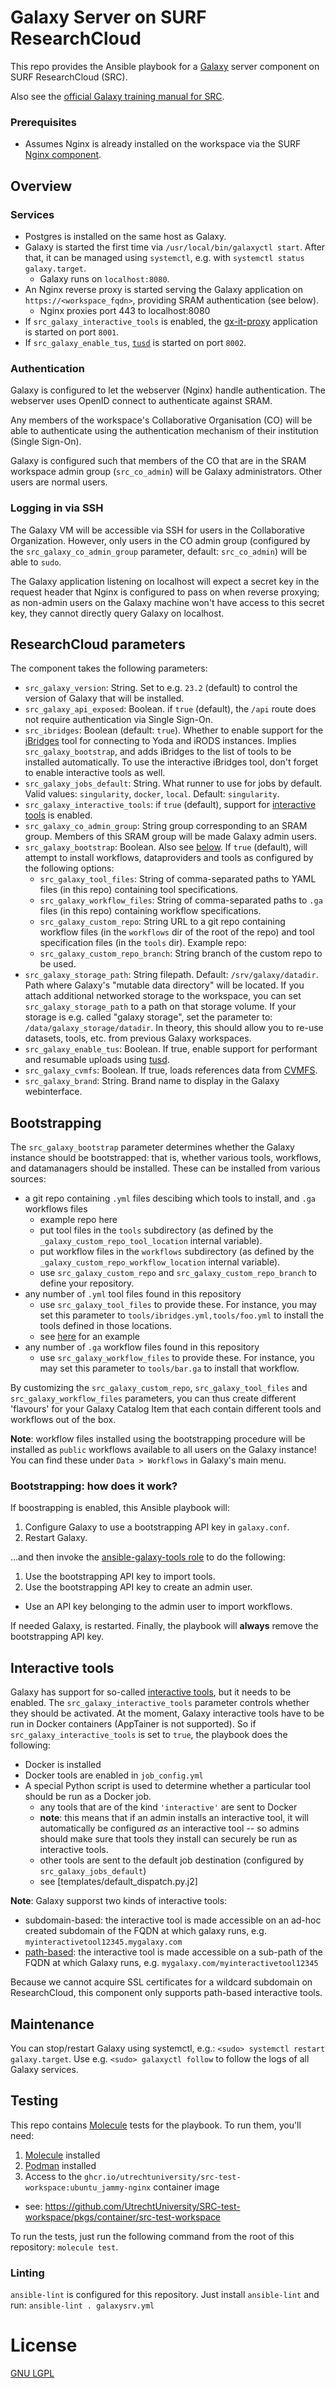 # Galaxy Server on SURF ResearchCloud

This repo provides the Ansible playbook for a [Galaxy](https://galaxyproject.org/) server component on SURF ResearchCloud (SRC).

Also see the [official Galaxy training manual for SRC](https://training.galaxyproject.org/training-material/topics/admin/tutorials/surf-research-cloud-galaxy/tutorial.html).

### Prerequisites

* Assumes Nginx is already installed on the workspace via the SURF [Nginx component](https://gitlab.com/rsc-surf-nl/plugins/plugin-nginx).
 
## Overview

### Services

* Postgres is installed on the same host as Galaxy.
* Galaxy is started the first time via `/usr/local/bin/galaxyctl start`. After that, it can be managed using `systemctl`, e.g. with `systemctl status galaxy.target`.
  * Galaxy runs on `localhost:8080`.
* An Nginx reverse proxy is started serving the Galaxy application on `https://<workspace_fqdn>`, providing SRAM authentication (see below).
  * Nginx proxies port 443 to localhost:8080
* If `src_galaxy_interactive_tools` is enabled, the [gx-it-proxy](https://github.com/galaxyproject/gx-it-proxy) application is started on port `8001`.
* If `src_galaxy_enable_tus`, [`tusd`](https://training.galaxyproject.org/training-material/topics/admin/tutorials/tus/tutorial.html) is started on port `8002`.

### Authentication

Galaxy is configured to let the webserver (Nginx) handle authentication. The webserver uses OpenID connect to authenticate against SRAM.

Any members of the workspace's Collaborative Organisation (CO) will be able to authenticate using the authentication mechanism of their institution (Single Sign-On).

Galaxy is configured such that members of the CO that are in the SRAM workspace admin group (`src_co_admin`) will be Galaxy administrators. Other users are normal users.

### Logging in via SSH

The Galaxy VM will be accessible via SSH for users in the Collaborative Organization. However, only users in the CO admin group 
(configured by the `src_galaxy_co_admin_group` parameter, default: `src_co_admin`) will be able to `sudo`.

The Galaxy application listening on localhost will expect a secret key in the request header that Nginx is configured to pass on when reverse proxying; as non-admin users
on the Galaxy machine won't have access to this secret key, they cannot directly query Galaxy on localhost.

## ResearchCloud parameters

The component takes the following parameters:

* `src_galaxy_version`: String. Set to e.g. `23.2` (default) to control the version of Galaxy that will be installed.
* `src_galaxy_api_exposed`: Boolean. if `true` (default), the `/api` route does not require authentication via Single Sign-On.
* `src_ibridges`: Boolean (default: `true`). Whether to enable support for the [iBridges](https://github.com/UtrechtUniversity/galaxy-tools-ibridges) tool for connecting to Yoda and iRODS instances. Implies `src_galaxy_bootstrap`, and adds iBridges to the list of tools to be installed automatically. To use the interactive iBridges tool, don't forget to enable interactive tools as well.
* `src_galaxy_jobs_default`: String. What runner to use for jobs by default. Valid values: `singularity`, `docker`, `local`. Default: `singularity`.
* `src_galaxy_interactive_tools`: if `true` (default), support for [interactive tools](https://docs.galaxyproject.org/en/master/admin/special_topics/interactivetools.html) is enabled.
* `src_galaxy_co_admin_group`: String group corresponding to an SRAM group. Members of this SRAM group will be made Galaxy admin users.
* `src_galaxy_bootstrap`: Boolean. Also see [below](#bootstrapping). If `true` (default), will attempt to install workflows, dataproviders and tools as configured by the following options:
    * `src_galaxy_tool_files`: String of comma-separated paths to YAML files (in this repo) containing tool specifications.
    * `src_galaxy_workflow_files`: String of comma-separated paths to `.ga` files (in this repo) containing workflow specifications.
    * `src_galaxy_custom_repo`: String URL to a git repo containing workflow files (in the `workflows` dir of the root of the repo) and tool specification files (in the `tools` dir). Example repo: 
    * `src_galaxy_custom_repo_branch`: String branch of the custom repo to be used.
* `src_galaxy_storage_path`: String filepath. Default: `/srv/galaxy/datadir`. Path where Galaxy's "mutable data directory" will be located. If you attach additional networked storage to the workspace, you can set `src_galaxy_storage_path` to a path on that storage volume. If your storage is e.g. called "galaxy storage", set the parameter to: `/data/galaxy_storage/datadir`. In theory, this should allow you to re-use datasets, tools, etc. from previous Galaxy workspaces.
* `src_galaxy_enable_tus`: Boolean. If true, enable support for performant and resumable uploads using [tusd](https://training.galaxyproject.org/training-material/topics/admin/tutorials/tus/tutorial.html).
* `src_galaxy_cvmfs`: Boolean. If true, loads references data from [CVMFS](https://training.galaxyproject.org/training-material/topics/admin/tutorials/cvmfs/tutorial.html).
* `src_galaxy_brand`: String. Brand name to display in the Galaxy webinterface.

## Bootstrapping

The `src_galaxy_bootstrap` parameter determines whether the Galaxy instance should be bootstrapped: that is, whether various tools, workflows, and datamanagers should be installed.
These can be installed from various sources:

* a git repo containing `.yml` files descibing which tools to install, and `.ga` workflows files
  * example repo here
  * put tool files in the `tools` subdirectory (as defined by the `_galaxy_custom_repo_tool_location` internal variable).
  * put workflow files in the `workflows` subdirectory (as defined by the `_galaxy_custom_repo_workflow_location` internal variable).
  * use `src_galaxy_custom_repo` and `src_galaxy_custom_repo_branch` to define your repository.
* any number of `.yml` tool files found in this repository
  * use `src_galaxy_tool_files` to provide these. For instance, you may set this parameter to `tools/ibridges.yml,tools/foo.yml` to install the tools defined in those locations.
  * see [here](tools/ibridges.yml) for an example
* any number of `.ga` workflow files found in this repository
  * use `src_galaxy_workflow_files` to provide these. For instance, you may set this parameter to `tools/bar.ga` to install that workflow.

By customizing the `src_galaxy_custom_repo`, `src_galaxy_tool_files` and `src_galaxy_workflow_files` parameters, you can thus create different 'flavours' for your Galaxy Catalog Item
that each contain different tools and workflows out of the box.

__Note__: workflow files installed using the bootstrapping procedure will be installed as `public` workflows available to all users on the Galaxy instance!
You can find these under `Data > Workflows` in Galaxy's main menu.

### Bootstrapping: how does it work?

If boostrapping is enabled, this Ansible playbook will:

1. Configure Galaxy to use a bootstrapping API key in `galaxy.conf`.
1. Restart Galaxy.

...and then invoke the [ansible-galaxy-tools role](https://github.com/UtrechtUniversity/ansible-galaxy-tools/) to do the following:

1. Use the bootstrapping API key to import tools.
1. Use the bootstrapping API key to create an admin user.
  * Use an API key belonging to the admin user to import workflows.

If needed Galaxy, is restarted. Finally, the playbook will __always__ remove the bootstrapping API key. 

## Interactive tools

Galaxy has support for so-called [interactive tools](https://docs.galaxyproject.org/en/master/admin/special_topics/interactivetools.html), but it needs to be enabled. The `src_galaxy_interactive_tools` parameter controls whether they should be activated. At the moment, Galaxy interactive tools have to be run in Docker containers (AppTainer is not supported). So if `src_galaxy_interactive_tools` is set to `true`, the playbook does the following:

* Docker is installed
* Docker tools are enabled in `job_config.yml`
* A special Python script is used to determine whether a particular tool should be run as a Docker job.
  * any tools that are of the kind `'interactive'` are sent to Docker
  * __note__: this means that if an admin installs an interactive tool, it will automatically be configured *as* an interactive tool -- so admins should make sure that tools they install can securely be run as interactive tools.
  * other tools are sent to the default job destination (configured by `src_galaxy_jobs_default`)
  * see [templates/default_dispatch.py.j2]

__Note__: Galaxy supporst two kinds of interactive tools:

* subdomain-based: the interactive tool is made accessible on an ad-hoc created subdomain of the FQDN at which galaxy runs, e.g. `myinteractivetool12345.mygalaxy.com`
* [path-based](https://docs.galaxyproject.org/en/master/admin/special_topics/interactivetools.html#path-based-interactivetools): the interactive tool is made accessible on a sub-path of the FQDN at which Galaxy runs, e.g. `mygalaxy.com/myinteractivetool12345`

Because we cannot acquire SSL certificates for a wildcard subdomain on ResearchCloud, this component only supports path-based interactive tools.

## Maintenance

You can stop/restart Galaxy using systemctl, e.g.: `<sudo> systemctl restart galaxy.target`. Use e.g. `<sudo> galaxyctl follow` to follow the logs of all Galaxy services.

## Testing

This repo contains [Molecule](https://ansible.readthedocs.io/projects/molecule/) tests for the playbook. To run them, you'll need:

1. [Molecule](https://github.com/ansible/molecule/) installed
1. [Podman](https://podman.io/docs/installation) installed
2. Access to the `ghcr.io/utrechtuniversity/src-test-workspace:ubuntu_jammy-nginx` container image
  * see: https://github.com/UtrechtUniversity/SRC-test-workspace/pkgs/container/src-test-workspace

To run the tests, just run the following command from the root of this repository: `molecule test`.

### Linting

`ansible-lint` is configured for this repository. Just install `ansible-lint` and run: `ansible-lint . galaxysrv.yml`

# License

[GNU LGPL](LICENSE)
